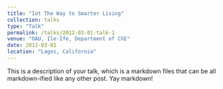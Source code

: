 ```yaml
---
title: "Iot The Way to Smarter Living"
collection: talks
type: "Talk"
permalink: /talks/2012-03-01-talk-1
venue: "OAU, Ile-Ife, Department of ChE"
date: 2012-03-01
location: "Lagos, California"
---
```


This is a description of your talk, which is a markdown files that can be all markdown-ified like any other post. Yay markdown!
